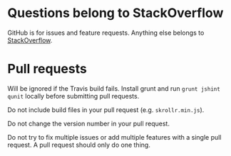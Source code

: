 Questions belong to StackOverflow
=====

GitHub is for issues and feature requests. Anything else belongs to [StackOverflow](http://stackoverflow.com/questions/ask).

Pull requests
=====

Will be ignored if the Travis build fails. Install grunt and run `grunt jshint qunit` locally before submitting pull requests.

Do not include build files in your pull request (e.g. `skrollr.min.js`).

Do not change the version number in your pull request.

Do not try to fix multiple issues or add multiple features with a single pull request. A pull request should only do one thing.
